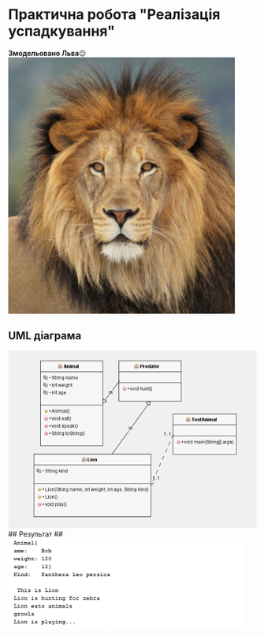 # Практична робота "Реалізація успадкування"

**Змодельовано Льва**😉<img src="https://github.com/ppc-ntu-khpi/34-inheritance-WekMan/blob/master/photos/lion.jpg">
## UML діаграма ##
<img src="https://github.com/ppc-ntu-khpi/34-inheritance-WekMan/blob/master/photos/LION_DIAG.png">
## Результат ##
<img src="https://github.com/ppc-ntu-khpi/34-inheritance-WekMan/blob/master/photos/RESULT.png">
         


